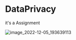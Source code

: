 # DataPrivacy
it's a Assignment

![image_2022-12-05_193639113](https://user-images.githubusercontent.com/90997054/205656649-d27ff26f-b730-48c2-b254-228e67b02c99.png)
